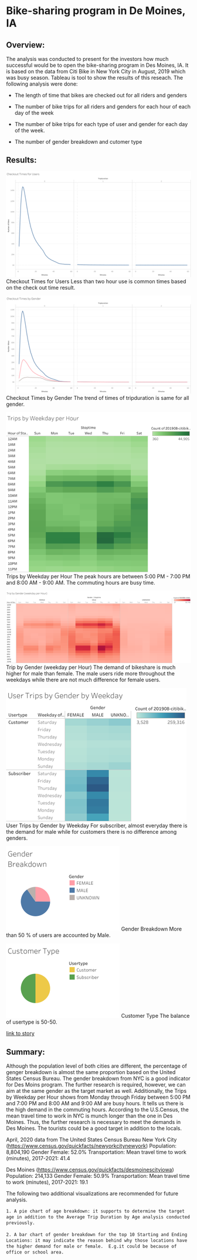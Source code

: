 # Bike-sharing program in De Moines, IA

## Overview: 
The analysis was conducted to present for the investors how much successful would be to open the bike-sharing program in Des Moines, IA.  It is based on the data from Citi Bike in New York City in August, 2019 which was busy season.  Tableau is tool to show the results of this reseach.  The following analysis were done:       

- The length of time that bikes are checked out for all riders and genders

- The number of bike trips for all riders and genders for each hour of each day of the week

- The number of bike trips for each type of user and gender for each day of the week.

- The number of gender breakdown and cutomer type 

## Results: 

![This is an image](https://github.com/tomoko1T/bikesharing/blob/main/images/Checkout%20Times%20for%20Users%20(1).png) 
Checkout Times for Users
Less than two hour use is common times based on the check out time result.        

![This is an image](https://github.com/tomoko1T/bikesharing/blob/main/images/Checkout%20Times%20by%20Gender.png)
Checkout Times by Gender
The trend of times of tripduration is same for all gender. 

![This is an image](https://github.com/tomoko1T/bikesharing/blob/main/images/Trips%20by%20Weekday%20per%20Hour.png)
Trips by Weekday per Hour
The peak hours are between 5:00 PM - 7:00 PM and 8:00 AM - 9:00 AM.  The commuting hours are busy time. 

![This is an image](https://github.com/tomoko1T/bikesharing/blob/main/images/Trip%20by%20Gender%20(weekday%20per%20Hour).png)
Trip by Gender (weekday per Hour)
The demand of bikeshare is much higher for male than female.  The male users ride more throughout the weekdays while there are not much difference for female users.       

![This is an image](https://github.com/tomoko1T/bikesharing/blob/main/images/User%20Trips%20by%20Gender%20by%20Weekday.png)
User Trips by Gender by Weekday
For subscriber, almost everyday there is the demand for male while for customers there is no difference among genders.

![This is an image](https://github.com/tomoko1T/bikesharing/blob/main/images/Gender%20Breakdown.png)
Gender Breakdown
More than 50 % of users are accounted by Male.

![This is an image](https://github.com/tomoko1T/bikesharing/blob/main/images/Customer%20Type.png)
Customer Type
The balance of usertype is 50-50.

[link to story](https://public.tableau.com/authoring/TWBike-sharingprogramfinal/CitibikeinDeMois#1)

## Summary:
Although the population level of both cities are different, the percentage of genger breakdown is almost the same proportion based on the United States Census Bureau.  The gender breakdown from NYC is a good indicator for Des Moins program.  The further research is required, however, we can aim at the same gender as the target market as well.  Additionally, the Trips by Weekday per Hour shows from Monday through Friday between 5:00 PM and 7:00 PM and 8:00 AM and 9:00 AM are busy hours.  It tells us there is the high demand in the commuting hours.  According to the U.S.Census, the mean travel time to work in NYC is munch longer than the one in Des Moines.  Thus, the further research is necessary to meet the demands in Des Moines.  The tourists could be a good target in addition to the locals.               

April, 2020 data from The United States Census Bureau 
New York City (https://www.census.gov/quickfacts/newyorkcitynewyork)
Population: 8,804,190
Gender Female: 52.0%
Transportation: Mean travel time to work (minutes), 2017-2021: 41.4

Des Moines (https://www.census.gov/quickfacts/desmoinescityiowa)
Population: 214,133 
Gender Female: 50.9%
Transportation: Mean travel time to work (minutes), 2017-2021: 19.1

The following two additional visualizations are recommended for future analysis.

    1. A pie chart of age breakdown: it supports to determine the target age in addition to the Average Trip Duration by Age analysis conducted previously. 

    2. A bar chart of gender breakdown for the top 10 Starting and Ending Locations: it may indicate the reason behind why those locations have the higher demand for male or female.  E.g.it could be because of office or school area.    


    
    